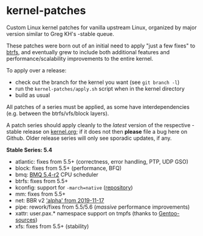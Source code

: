 kernel-patches
==============

Custom Linux kernel patches for vanilla upstream Linux, organized by major
version similar to Greg KH's -stable queue.

These patches were born out of an initial need to apply "just a few fixes"
to [btrfs](https://btrfs.wiki.kernel.org/), and eventually grew to include both
additional features and performance/scalability improvements to the entire kernel.

To apply over a release:

- check out the branch for the kernel you want (see `git branch -l`)
- run the `kernel-patches/apply.sh` script when in the kernel directory
- build as usual

All patches of a series must be applied, as some have interdependencies
(e.g. between the btrfs/vfs/block layers).

A patch series should apply cleanly to the *latest* version of the respective -stable
release on [kernel.org](https://www.kernel.org/); if it does not then **please** file
a bug here on Github. Older release series will only see sporadic updates, if any.

**Stable Series: 5.4**

- atlantic: fixes from 5.5+ (correctness, error handling, PTP, UDP GSO)
- block: fixes from 5.5+ (performance, BFQ)
- bmq: [BMQ 5.4-r2](https://cchalpha.blogspot.com/2020/01/bmq-v54-r2-release.html) CPU scheduler
- btrfs: fixes from 5.5+
- kconfig: support for `-march=native` ([repository](https://github.com/graysky2/kernel_gcc_patch))
- mm: fixes from 5.5+
- net: BBR v2 ['alpha' from 2019-11-17](https://groups.google.com/forum/?hl=en#!topic/bbr-dev/xLs7_Slx3Qc)
- pipe: rework/fixes from 5.5/5.6 (*massive* performance improvements)
- xattr: user.pax.* namespace support on tmpfs (thanks to [Gentoo-sources](https://gitweb.gentoo.org/proj/linux-patches.git/))
- xfs: fixes from 5.5+ (stability)

